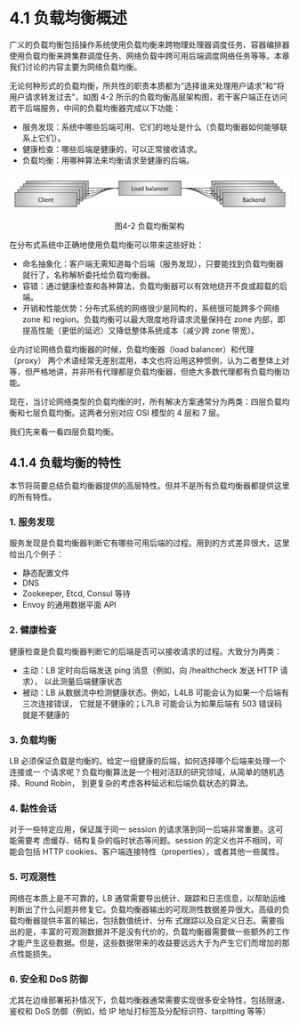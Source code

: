 # 4.1 负载均衡概述

广义的负载均衡包括操作系统使用负载均衡来跨物理处理器调度任务、容器编排器使用负载均衡来跨集群调度任务、网络负载中跨可用后端调度网络任务等等。本章我们讨论的内容主要为网络负载均衡。

无论何种形式的负载均衡，所共性的职责本质都为“选择谁来处理用户请求”和“将用户请求转发过去”，如图 4-2 所示的负载均衡高层架构图，若干客户端正在访问若干后端服务，中间的负载均衡器完成以下功能：

- 服务发现：系统中哪些后端可用、它们的地址是什么（负载均衡器如何能够联系上它们）。
- 健康检查：哪些后端是健康的，可以正常接收请求。
- 负载均衡：用哪种算法来均衡请求至健康的后端。

<div  align="center">
	<img src="../assets/blancer.webp" width = "600"  align=center />
	<p>图4-2 负载均衡架构</p>
</div>


在分布式系统中正确地使用负载均衡可以带来这些好处：

- 命名抽象化：客户端无需知道每个后端（服务发现），只要能找到负载均衡器就行了，名称解析委托给负载均衡器。
- 容错：通过健康检查和各种算法，负载均衡器可以有效地绕开不良或超载的后端。
- 开销和性能优势：分布式系统的网络很少是同构的，系统很可能跨多个网络 zone 和 region。负载均衡可以最大限度地将请求流量保持在 zone 内部，即提高性能（更低的延迟）又降低整体系统成本（减少跨 zone 带宽）。

业内讨论网络负载均衡器的时候，负载均衡器（load balancer）和代理（proxy） 两个术语经常无差别混用，本文也将沿用这种惯例，认为二者整体上对等，但严格地讲，并非所有代理都是负载均衡器，但绝大多数代理都有负载均衡功能。

现在，当讨论网络类型的负载均衡的时，所有解决方案通常分为两类：四层负载均衡和七层负载均衡。这两者分别对应 OSI 模型的 4 层和 7 层。

我们先来看一看四层负载均衡。



## 4.1.4 负载均衡的特性

本节将简要总结负载均衡器提供的高层特性。但并不是所有负载均衡器都提供这里的所有特性。

### 1. 服务发现

服务发现是负载均衡器判断它有哪些可用后端的过程。用到的方式差异很大，这里给出几个例子：

- 静态配置文件
- DNS
- Zookeeper, Etcd, Consul 等待
- Envoy 的通用数据平面 API

### 2. 健康检查

健康检查是负载均衡器判断它的后端是否可以接收请求的过程。大致分为两类：

- 主动：LB 定时向后端发送 ping 消息（例如，向 /healthcheck 发送 HTTP 请求）， 以此测量后端健康状态
- 被动：LB 从数据流中检测健康状态。例如，L4LB 可能会认为如果一个后端有三次连接错误， 它就是不健康的；L7LB 可能会认为如果后端有 503 错误码就是不健康的

### 3. 负载均衡

LB 必须保证负载是均衡的。给定一组健康的后端，如何选择哪个后端来处理一个连接或一 个请求呢？负载均衡算法是一个相对活跃的研究领域，从简单的随机选择、Round Robin， 到更复杂的考虑各种延迟和后端负载状态的算法。

### 4. 黏性会话

对于一些特定应用，保证属于同一 session 的请求落到同一后端非常重要。这可能需要考 虑缓存、结构复杂的临时状态等问题。session 的定义也并不相同，可能会包括 HTTP cookies、客户端连接特性（properties），或者其他一些属性。

### 5. 可观测性

网络在本质上是不可靠的，LB 通常需要导出统计、跟踪和日志信息，以帮助运维判断出了什么问题并修复它。负载均衡器输出的可观测性数据差异很大。高级的负载均衡器提供丰富的输出，包括数值统计、分布 式跟踪以及自定义日志。需要指出的是，丰富的可观测数据并不是没有代价的，负载均衡器需要做一些额外的工作才能产生这些数据。但是，这些数据带来的收益要远远大于为产生它们而增加的那点性能损失。 

### 6. 安全和 DoS 防御

尤其在边缘部署拓扑情况下，负载均衡器通常需要实现很多安全特性，包括限速、鉴权和 DoS 防御（例如，给 IP 地址打标签及分配标识符、tarpitting 等等）
